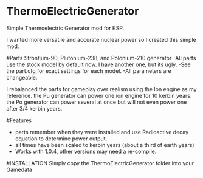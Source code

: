 ThermoElectricGenerator
======================

Simple Thermoelectric Generator mod for KSP.

I wanted more versatile and accurate nuclear power so I created this simple mod.

#Parts
Strontium-90, Plutonium-238, and Polonium-210 generator
-All parts use the stock model by default now.  I have another one, but its ugly.
-See the part.cfg for exact settings for each model.
-All parameters are changeable.

I rebalanced the parts for gameplay over realism using the Ion engine as my reference.
the Pu generator can power one ion engine for 10 kerbin years.
the Po generator can power several at once but will not even power one after 3/4 kerbin years.

#Features
- parts remember when they were installed and use Radioactive decay equation to determine power output.
- all times have been scaled to kerbin years (about a third of earth years)
- Works with 1.0.4, other versions may need a re-compile.

#INSTALLATION
Simply copy the ThermoElectricGenerator folder into your Gamedata

